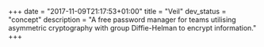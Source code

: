 +++
date = "2017-11-09T21:17:53+01:00"
title = "Veil"
dev_status = "concept"
description = "A free password manager for teams utilising asymmetric cryptography with group Diffie-Helman to encrypt information."
+++
